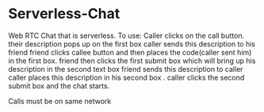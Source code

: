 # Serverless-Chat
Web RTC Chat that is serverless. 
To use:
  Caller clicks on the call button. their description pops up on the first box
      caller sends this description to his friend
  friend clicks callee button and then places the code(caller sent him) in the first box. 
         friend then clicks the first submit box which will bring up his description in the second text box
         friend sends this description to caller
  caller places this description in his second box . caller clicks the second submit box and the chat starts. 


Calls must be on same network
